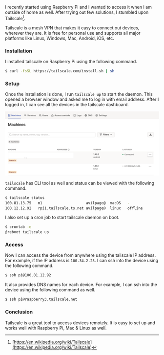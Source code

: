 <!--
.. title: tailscale: Remote SSH Access to Pi or Any Device
.. slug: tailscale-remote-ssh-raspberry-pi
.. date: 2023-09-25 07:19:54 UTC+05:30
.. tags: devops, command-line, tailscale
.. category: programming
.. link:
.. description: How to set up tailscale and access raspberry pi remotely anywhere.
.. type: text
-->

I recently started using Raspberry Pi and I wanted to access it when I am outside of home as well. After trying out few solutions, I stumbled upon Tailscale[^tailscale].

Tailscale is a mesh VPN that makes it easy to connect out devices, wherever they are. It is free for personal use and supports all major platforms like Linux, Windows, Mac, Android, iOS, etc.

### Installation

I installed tailscale on Raspberry Pi using the following command.

```bash
$ curl -fsSL https://tailscale.com/install.sh | sh
```

### Setup

Once the installation is done, I run `tailscale up` to start the daemon. This opened a browser window and asked me to log in with email address. After I logged in, I can see all the devices in the tailscale dashboard.

![tailscale dashboard](/images/tailscale-pi.png)

`tailscale` has CLI tool as well and status can be viewed with the following command.

```bash
$ tailscale status
100.81.13.75   m1                    avilpage@  macOS   -
100.12.12.92   rpi1.tailscale.ts.net avilpage@  linux   offline
```

I also set up a cron job to start tailscale daemon on boot.

```bash
$ crontab -e
@reboot tailscale up
```


### Access

Now I can access the device from anywhere using the tailscale IP address. For example, if the IP address is `100.34.2.23`. I can ssh into the device using the following command.

```bash
$ ssh pi@100.81.12.92
```

It also provides DNS names for each device. For example, I can ssh into the device using the following command as well.

```bash
$ ssh pi@raspberry3.tailscale.net
```

### Conclusion

Tailscale is a great tool to access devices remotely. It is easy to set up and works well with Raspberry Pi, Mac & Linux as well.


[^tailscale]: [https://en.wikipedia.org/wiki/Tailscale](https://en.wikipedia.org/wiki/Tailscale)
